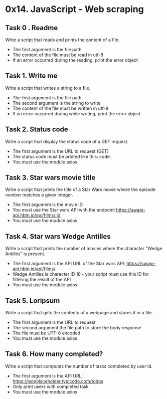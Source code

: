 # 0x14. JavaScript - Web scraping

## Task 0 . Readme
Write a script that reads and prints the content of a file.
- The first argument is the file path
- The content of the file must be read in utf-8
- If an error occurred during the reading, print the error object

## Task 1. Write me
Write a script that writes a string to a file.
- The first argument is the file path
- The second argument is the string to write
- The content of the file must be written in utf-8
- If an error occurred during while writing, print the error object

## Task 2. Status code
Write a script that display the status code of a GET request.
- The first argument is the URL to request (GET)
- The status code must be printed like this: code: <status code>
- You must use the module axios

## Task 3. Star wars movie title
Write a script that prints the title of a Star Wars movie where the episode number matches a given integer.
- The first argument is the movie ID
- You must use the Star wars API with the endpoint https://swapi-api.hbtn.io/api/films/:id
- You must use the module axios

## Task 4. Star wars Wedge Antilles
Write a script that prints the number of movies where the character “Wedge Antilles” is present.
- The first argument is the API URL of the Star wars API: https://swapi-api.hbtn.io/api/films/
- Wedge Antilles is character ID 18 - your script must use this ID for filtering the result of the API
- You must use the module axios

## Task 5. Loripsum
Write a script that gets the contents of a webpage and stores it in a file.
- The first argument is the URL to request
- The second argument the file path to store the body response
- The file must be UTF-8 encoded
- You must use the module axios

## Task 6. How many completed?
Write a script that computes the number of tasks completed by user id.
- The first argument is the API URL: https://jsonplaceholder.typicode.com/todos
- Only print users with completed task
- You must use the module axios
